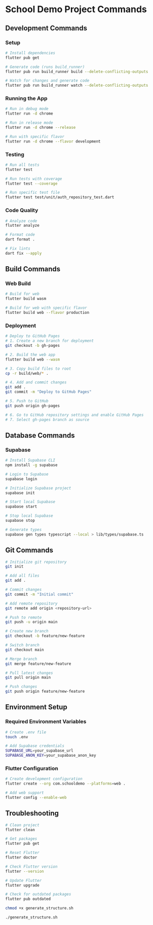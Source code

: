 # School Demo Project Commands

## Development Commands

### Setup

```bash
# Install dependencies
flutter pub get
```

```bash
# Generate code (runs build_runner)
flutter pub run build_runner build --delete-conflicting-outputs
```

```bash
# Watch for changes and generate code
flutter pub run build_runner watch --delete-conflicting-outputs
```

### Running the App

```bash
# Run in debug mode
flutter run -d chrome

# Run in release mode
flutter run -d chrome --release

# Run with specific flavor
flutter run -d chrome --flavor development
```

### Testing

```bash
# Run all tests
flutter test

# Run tests with coverage
flutter test --coverage

# Run specific test file
flutter test test/unit/auth_repository_test.dart
```

### Code Quality

```bash
# Analyze code
flutter analyze

# Format code
dart format .

# Fix lints
dart fix --apply
```

## Build Commands

### Web Build

```bash
# Build for web
flutter build wasm
```
```bash
# Build for web with specific flavor
flutter build web --flavor production
```

### Deployment

```bash
# Deploy to GitHub Pages
# 1. Create a new branch for deployment
git checkout -b gh-pages

# 2. Build the web app
flutter build web --wasm

# 3. Copy build files to root
cp -r build/web/* .

# 4. Add and commit changes
git add .
git commit -m "Deploy to GitHub Pages"

# 5. Push to GitHub
git push origin gh-pages

# 6. Go to GitHub repository settings and enable GitHub Pages
# 7. Select gh-pages branch as source
```

## Database Commands

### Supabase

```bash
# Install Supabase CLI
npm install -g supabase

# Login to Supabase
supabase login

# Initialize Supabase project
supabase init

# Start local Supabase
supabase start

# Stop local Supabase
supabase stop

# Generate types
supabase gen types typescript --local > lib/types/supabase.ts
```

## Git Commands

```bash
# Initialize git repository
git init

# Add all files
git add .

# Commit changes
git commit -m "Initial commit"

# Add remote repository
git remote add origin <repository-url>

# Push to remote
git push -u origin main

# Create new branch
git checkout -b feature/new-feature

# Switch branch
git checkout main

# Merge branch
git merge feature/new-feature

# Pull latest changes
git pull origin main

# Push changes
git push origin feature/new-feature
```

## Environment Setup

### Required Environment Variables

```bash
# Create .env file
touch .env

# Add Supabase credentials
SUPABASE_URL=your_supabase_url
SUPABASE_ANON_KEY=your_supabase_anon_key
```

### Flutter Configuration

```bash
# Create development configuration
flutter create --org com.schooldemo --platforms=web .

# Add web support
flutter config --enable-web
```

## Troubleshooting

```bash
# Clean project
flutter clean

# Get packages
flutter pub get

# Reset Flutter
flutter doctor

# Check Flutter version
flutter --version

# Update Flutter
flutter upgrade

# Check for outdated packages
flutter pub outdated
```

```bash
chmod +x generate_structure.sh
```

```bash
./generate_structure.sh
```
